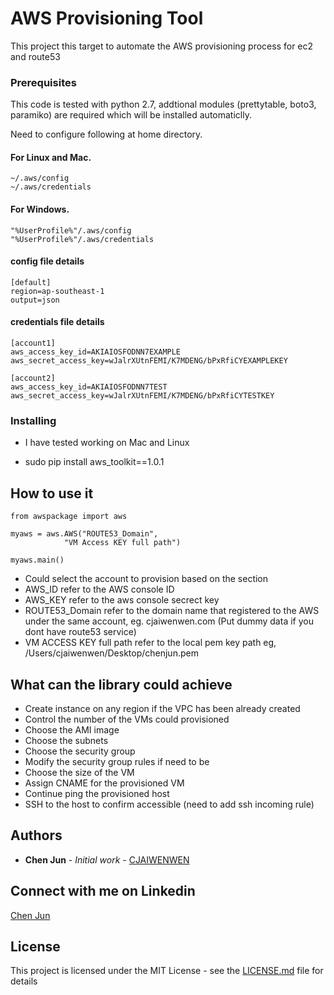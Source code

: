# AWS Provisioning Tool

This project this target to automate the AWS provisioning process for ec2 and route53

### Prerequisites

This code is tested with python 2.7, addtional modules (prettytable, boto3, paramiko) are required which will be installed automaticlly.

Need to configure following at home directory.

#### For Linux and Mac.
```
~/.aws/config
~/.aws/credentials
```

#### For Windows.
```
"%UserProfile%"/.aws/config
"%UserProfile%"/.aws/credentials
```

#### config file details
```
[default]
region=ap-southeast-1
output=json
```
#### credentials file details
```
[account1]
aws_access_key_id=AKIAIOSFODNN7EXAMPLE
aws_secret_access_key=wJalrXUtnFEMI/K7MDENG/bPxRfiCYEXAMPLEKEY

[account2]
aws_access_key_id=AKIAIOSFODNN7TEST
aws_secret_access_key=wJalrXUtnFEMI/K7MDENG/bPxRfiCYTESTKEY
```

### Installing

* I have tested working on Mac and Linux

* sudo pip install aws_toolkit==1.0.1

## How to use it

```
from awspackage import aws

myaws = aws.AWS("ROUTE53_Domain",
        	"VM Access KEY full path")

myaws.main()

```
* Could select the account to provision based on the section
* AWS_ID refer to the AWS console ID
* AWS_KEY refer to the aws console secrect key
* ROUTE53_Domain refer to the domain name that registered to the AWS under the same account, eg. cjaiwenwen.com (Put dummy data if you dont have route53 service)
* VM ACCESS KEY full path refer to the local pem key path eg, /Users/cjaiwenwen/Desktop/chenjun.pem 

## What can the library could achieve

* Create instance on any region if the VPC has been already created
* Control the number of the VMs could provisioned
* Choose the AMI image
* Choose the subnets
* Choose the security group
* Modify the security group rules if need to be
* Choose the size of the VM
* Assign CNAME for the provisioned VM
* Continue ping the provisioned host
* SSH to the host to confirm accessible (need to add ssh incoming rule)


## Authors

* **Chen Jun** - *Initial work* - [CJAIWENWEN](https://github.com/cjaiwenwen)

## Connect with me on Linkedin

[Chen Jun](https://www.linkedin.com/in/cjaiwenwen/) 

## License

This project is licensed under the MIT License - see the [LICENSE.md](LICENSE.md) file for details






